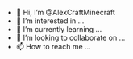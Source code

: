 - 👋 Hi, I’m @AlexCraftMinecraft
- 👀 I’m interested in ...
- 🌱 I’m currently learning ...
- 💞️ I’m looking to collaborate on ...
- 📫 How to reach me ...

<!---
AlexCraftMinecraft/AlexCraftMinecraft is a ✨ special ✨ repository because its `README.md` (this file) appears on your GitHub profile.
You can click the Preview link to take a look at your changes.
--->
